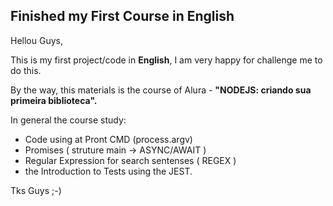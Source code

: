 ## Finished my First Course in English

Hellou Guys, 

This is my first project/code in **English**, I am very happy for challenge me to do this. 

By the way, this materials is the course of Alura - **"NODEJS: criando sua primeira biblioteca".**

In general the course study: 

- Code using at Pront CMD (process.argv) 
- Promises ( struture main -> ASYNC/AWAIT ) 
- Regular Expression for search sentenses ( REGEX ) 
- the Introduction to Tests using the JEST. 


Tks Guys
;-) 
